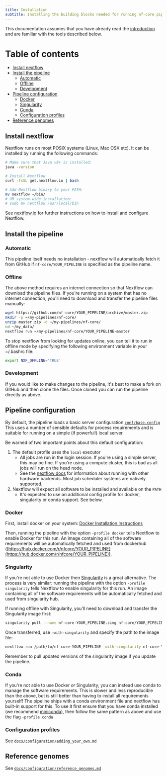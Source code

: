 ```yaml
---
title: Installation
subtitle: Installing the building blocks needed for running nf-core pipelines.
---
```


This documentation assumes that you have already read the [introduction](usage/introduction) and are familiar with the tools described below.

# Table of contents
<!-- Install Atom plugin markdown-toc-auto for this ToC -->
<!-- TOC START min:2 max:3 link:true asterisk:true -->
* [Install nextflow](#install-nextflow)
* [Install the pipeline](#install-the-pipeline)
  * [Automatic](#automatic)
  * [Offline](#offline)
  * [Development](#development)
* [Pipeline configuration](#pipeline-configuration)
  * [Docker](#docker)
  * [Singularity](#singularity)
  * [Conda](#conda)
  * [Configuration profiles](#configuration-profiles)
* [Reference genomes](#reference-genomes)
<!-- TOC END -->

## Install nextflow
Nextflow runs on most POSIX systems (Linux, Mac OSX etc). It can be installed by running the following commands:

```bash
# Make sure that Java v8+ is installed:
java -version

# Install Nextflow
curl -fsSL get.nextflow.io | bash

# Add Nextflow binary to your PATH:
mv nextflow ~/bin/
# OR system-wide installation:
# sudo mv nextflow /usr/local/bin
```

See [nextflow.io](https://www.nextflow.io/) for further instructions on how to install and configure Nextflow.

## Install the pipeline

### Automatic
This pipeline itself needs no installation - nextflow will automatically fetch it from GitHub if `nf-core/YOUR_PIPELINE` is specified as the pipeline name.

### Offline
The above method requires an internet connection so that Nextflow can download the pipeline files. If you're running on a system that has no internet connection, you'll need to download and transfer the pipeline files manually:

```bash
wget https://github.com/nf-core/YOUR_PIPELINE/archive/master.zip
mkdir -p ~/my-pipelines/nf-core/
unzip master.zip -d ~/my-pipelines/nf-core/
cd ~/my_data/
nextflow run ~/my-pipelines/nf-core/YOUR_PIPELINE-master
```

To stop nextflow from looking for updates online, you can tell it to run in offline mode by specifying the following environment variable in your ~/.bashrc file:

```bash
export NXF_OFFLINE='TRUE'
```

### Development

If you would like to make changes to the pipeline, it's best to make a fork on GitHub and then clone the files. Once cloned you can run the pipeline directly as above.


## Pipeline configuration
By default, the pipeline loads a basic server configuration [`conf/base.config`](../conf/base.config)
This uses a number of sensible defaults for process requirements and is suitable for running
on a simple (if powerful!) local server.

Be warned of two important points about this default configuration:

1. The default profile uses the `local` executor
    * All jobs are run in the login session. If you're using a simple server, this may be fine. If you're using a compute cluster, this is bad as all jobs will run on the head node.
    * See the [nextflow docs](https://www.nextflow.io/docs/latest/executor.html) for information about running with other hardware backends. Most job scheduler systems are natively supported.
2. Nextflow will expect all software to be installed and available on the `PATH`
    * It's expected to use an additional config profile for docker, singularity or conda support. See below.

### Docker
First, install docker on your system: [Docker Installation Instructions](https://docs.docker.com/engine/installation/)

Then, running the pipeline with the option `-profile docker` tells Nextflow to enable Docker for this run.
An image containing all of the software requirements will be automatically fetched and used from dockerhub
([https://hub.docker.com/r/nfcore/YOUR_PIPELINE](https://hub.docker.com/r/nfcore/YOUR_PIPELINE)).

### Singularity
If you're not able to use Docker then [Singularity](http://singularity.lbl.gov/) is a great alternative.
The process is very similar: running the pipeline with the option `-profile singularity` tells Nextflow to enable singularity for this run. An image containing all of the software requirements will be automatically fetched and used from singularity hub.

If running offline with Singularity, you'll need to download and transfer the Singularity image first:

```bash
singularity pull --name nf-core-YOUR_PIPELINE.simg nf-core/YOUR_PIPELINE
```

Once transferred, use `-with-singularity` and specify the path to the image file:

```bash
nextflow run /path/to/nf-core-YOUR_PIPELINE -with-singularity nf-core-YOUR_PIPELINE.simg
```

Remember to pull updated versions of the singularity image if you update the pipeline.

### Conda
If you're not able to use Docker _or_ Singularity, you can instead use conda to manage the software requirements.
This is slower and less reproducible than the above, but is still better than having to install all requirements yourself!
The pipeline ships with a conda environment file and nextflow has built-in support for this.
To use it first ensure that you have conda installed (we recommend [miniconda](https://conda.io/miniconda.html)), then follow the same pattern as above and use the flag `-profile conda`

### Configuration profiles

See [`docs/configuration/adding_your_own.md`](configuration/adding_your_own.md)

## Reference genomes

See [`docs/configuration/reference_genomes.md`](configuration/reference_genomes.md)
